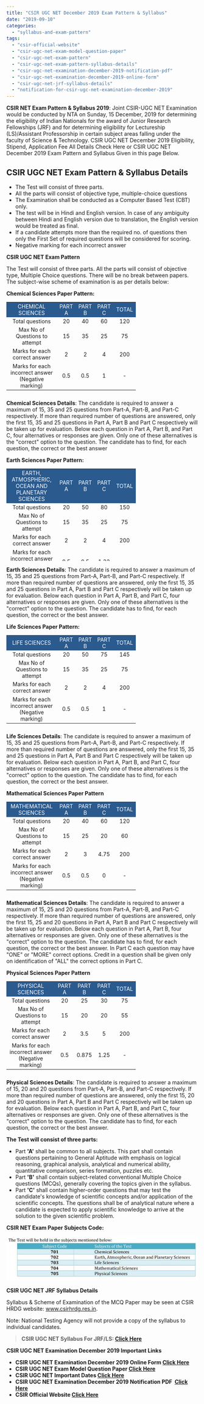 ```yaml
---
title: "CSIR UGC NET December 2019 Exam Pattern & Syllabus"
date: "2019-09-10"
categories: 
  - "syllabus-and-exam-pattern"
tags: 
  - "csir-official-website"
  - "csir-ugc-net-exam-model-question-paper"
  - "csir-ugc-net-exam-pattern"
  - "csir-ugc-net-exam-pattern-syllabus-details"
  - "csir-ugc-net-examination-december-2019-notification-pdf"
  - "csir-ugc-net-examination-december-2019-online-form"
  - "csir-ugc-net-jrf-syllabus-details"
  - "notification-for-csir-ugc-net-examination-december-2019"
---
```


**CSIR NET Exam Pattern & Syllabus 2019**: Joint CSIR-UGC NET Examination would be conducted by NTA on Sunday, 15 December, 2019 for determining the eligibility of Indian Nationals for the award of Junior Research Fellowships (JRF) and for determining eligibility for Lectureship (LS)/Assistant Professorship in certain subject areas falling under the faculty of Science & Technology. CSIR UGC NET December 2019 Eligibility, Stipend, Application Fee All Details Check Here or CSIR UGC NET December 2019 Exam Pattern and Syllabus Given in this page Below.

## CSIR UGC NET Exam Pattern & Syllabus Details

- The Test will consist of three parts.
- All the parts will consist of objective type, multiple-choice questions
- The Examination shall be conducted as a Computer Based Test (CBT) only.
- The test will be in Hindi and English version. In case of any ambiguity between Hindi and English version due to translation, the English version would be treated as final.
- If a candidate attempts more than the required no. of questions then only the First Set of required questions will be considered for scoring.
- Negative marking for each incorrect answer

**CSIR UGC NET Exam Pattern**

The Test will consist of three parts. All the parts will consist of objective type, Multiple Choice questions. There will be no break between papers. The subject-wise scheme of examination is as per details below:

**Chemical Sciences Paper Pattern:**

<table style="border-collapse: collapse; width: 67.4127%; height: 243px;"><tbody><tr><td style="width: 53.1909%; text-align: center; background-color: #2a5a8e;"><span style="color: #ffffff;">CHEMICAL SCIENCES</span></td><td style="width: 12.6001%; text-align: center; background-color: #2a5a8e;"><span style="color: #ffffff;">PART A</span></td><td style="width: 11.7831%; text-align: center; background-color: #2a5a8e;"><span style="color: #ffffff;">PART B</span></td><td style="width: 11.7831%; text-align: center; background-color: #2a5a8e;"><span style="color: #ffffff;">PART C</span></td><td style="width: 10.6426%; text-align: center; background-color: #2a5a8e;"><span style="color: #ffffff;">TOTAL</span></td></tr><tr><td style="width: 53.1909%; text-align: center;">Total questions</td><td style="width: 12.6001%; text-align: center;">20</td><td style="width: 11.7831%; text-align: center;">40</td><td style="width: 11.7831%; text-align: center;">60</td><td style="width: 10.6426%; text-align: center;">120</td></tr><tr><td style="width: 53.1909%; text-align: center;">Max No of Questions to attempt</td><td style="width: 12.6001%; text-align: center;">15</td><td style="width: 11.7831%; text-align: center;">35</td><td style="width: 11.7831%; text-align: center;">25</td><td style="width: 10.6426%; text-align: center;">75</td></tr><tr><td style="width: 53.1909%; text-align: center;">Marks for each correct answer</td><td style="width: 12.6001%; text-align: center;">2</td><td style="width: 11.7831%; text-align: center;">2</td><td style="width: 11.7831%; text-align: center;">4</td><td style="width: 10.6426%; text-align: center;">200</td></tr><tr><td style="width: 53.1909%; text-align: center;">Marks for each incorrect answer (Negative marking)</td><td style="width: 12.6001%; text-align: center;">0.5</td><td style="width: 11.7831%; text-align: center;">0.5</td><td style="width: 11.7831%; text-align: center;">1</td><td style="width: 10.6426%; text-align: center;">-</td></tr></tbody></table>

**Chemical Sciences Details**: The candidate is required to answer a maximum of 15, 35 and 25 questions from Part-A, Part-B, and Part-C respectively. If more than required number of questions are answered, only the first 15, 35 and 25 questions in Part A, Part B and Part C respectively will be taken up for evaluation. Below each question in Part A, Part B, and Part C, four alternatives or responses are given. Only one of these alternatives is the "correct" option to the question. The candidate has to find, for each question, the correct or the best answer

**Earth Sciences Paper Pattern:**

<table style="border-collapse: collapse; width: 67.4127%; height: 243px;"><tbody><tr><td style="width: 53.1909%; text-align: center; background-color: #2a5a8e;"><span style="color: #ffffff;">EARTH, ATMOSPHERIC, OCEAN AND</span> <span style="color: #ffffff;">PLANETARY SCIENCES</span></td><td style="width: 12.6001%; text-align: center; background-color: #2a5a8e;"><span style="color: #ffffff;">PART A</span></td><td style="width: 11.7831%; text-align: center; background-color: #2a5a8e;"><span style="color: #ffffff;">PART B</span></td><td style="width: 11.7831%; text-align: center; background-color: #2a5a8e;"><span style="color: #ffffff;">PART C</span></td><td style="width: 10.6426%; text-align: center; background-color: #2a5a8e;"><span style="color: #ffffff;">TOTAL</span></td></tr><tr><td style="width: 53.1909%; text-align: center;">Total questions</td><td style="width: 12.6001%; text-align: center;">20</td><td style="width: 11.7831%; text-align: center;">50</td><td style="width: 11.7831%; text-align: center;">80</td><td style="width: 10.6426%; text-align: center;">150</td></tr><tr><td style="width: 53.1909%; text-align: center;">Max No of Questions to attempt</td><td style="width: 12.6001%; text-align: center;">15</td><td style="width: 11.7831%; text-align: center;">35</td><td style="width: 11.7831%; text-align: center;">25</td><td style="width: 10.6426%; text-align: center;">75</td></tr><tr><td style="width: 53.1909%; text-align: center;">Marks for each correct answer</td><td style="width: 12.6001%; text-align: center;">2</td><td style="width: 11.7831%; text-align: center;">2</td><td style="width: 11.7831%; text-align: center;">4</td><td style="width: 10.6426%; text-align: center;">200</td></tr><tr><td style="width: 53.1909%; text-align: center;">Marks for each incorrect answer (Negative marking)</td><td style="width: 12.6001%; text-align: center;">0.5</td><td style="width: 11.7831%; text-align: center;">0.5</td><td style="width: 11.7831%; text-align: center;">1.32</td><td style="width: 10.6426%; text-align: center;">-</td></tr></tbody></table>

**Earth Sciences Details**: The candidate is required to answer a maximum of 15, 35 and 25 questions from Part-A, Part-B, and Part-C respectively. If more than required number of questions are answered, only the first 15, 35 and 25 questions in Part A, Part B and Part C respectively will be taken up for evaluation. Below each question in Part A, Part B, and Part C, four alternatives or responses are given. Only one of these alternatives is the "correct" option to the question. The candidate has to find, for each question, the correct or the best answer.

**Life Sciences Paper Pattern:**

<table style="border-collapse: collapse; width: 67.4127%; height: 243px;"><tbody><tr><td style="width: 53.1909%; text-align: center; background-color: #2a5a8e;"><span style="color: #ffffff;">LIFE SCIENCES</span></td><td style="width: 12.6001%; text-align: center; background-color: #2a5a8e;"><span style="color: #ffffff;">PART A</span></td><td style="width: 11.7831%; text-align: center; background-color: #2a5a8e;"><span style="color: #ffffff;">PART B</span></td><td style="width: 11.7831%; text-align: center; background-color: #2a5a8e;"><span style="color: #ffffff;">PART C</span></td><td style="width: 10.6426%; text-align: center; background-color: #2a5a8e;"><span style="color: #ffffff;">TOTAL</span></td></tr><tr><td style="width: 53.1909%; text-align: center;">Total questions</td><td style="width: 12.6001%; text-align: center;">20</td><td style="width: 11.7831%; text-align: center;">50</td><td style="width: 11.7831%; text-align: center;">75</td><td style="width: 10.6426%; text-align: center;">145</td></tr><tr><td style="width: 53.1909%; text-align: center;">Max No of Questions to attempt</td><td style="width: 12.6001%; text-align: center;">15</td><td style="width: 11.7831%; text-align: center;">35</td><td style="width: 11.7831%; text-align: center;">25</td><td style="width: 10.6426%; text-align: center;">75</td></tr><tr><td style="width: 53.1909%; text-align: center;">Marks for each correct answer</td><td style="width: 12.6001%; text-align: center;">2</td><td style="width: 11.7831%; text-align: center;">2</td><td style="width: 11.7831%; text-align: center;">4</td><td style="width: 10.6426%; text-align: center;">200</td></tr><tr><td style="width: 53.1909%; text-align: center;">Marks for each incorrect answer (Negative marking)</td><td style="width: 12.6001%; text-align: center;">0.5</td><td style="width: 11.7831%; text-align: center;">0.5</td><td style="width: 11.7831%; text-align: center;">1</td><td style="width: 10.6426%; text-align: center;">-</td></tr></tbody></table>

**Life Sciences Details**: The candidate is required to answer a maximum of 15, 35 and 25 questions from Part-A, Part-B, and Part-C respectively. If more than required number of questions are answered, only the first 15, 35 and 25 questions in Part A, Part B and Part C respectively will be taken up for evaluation. Below each question in Part A, Part B, and Part C, four alternatives or responses are given. Only one of these alternatives is the "correct" option to the question. The candidate has to find, for each question, the correct or the best answer.

**Mathematical Sciences Paper Pattern**

<table style="border-collapse: collapse; width: 67.4127%; height: 243px;"><tbody><tr><td style="width: 53.1909%; text-align: center; background-color: #2a5a8e;"><span style="color: #ffffff;">MATHEMATICAL SCIENCES</span></td><td style="width: 12.6001%; text-align: center; background-color: #2a5a8e;"><span style="color: #ffffff;">PART A</span></td><td style="width: 11.7831%; text-align: center; background-color: #2a5a8e;"><span style="color: #ffffff;">PART B</span></td><td style="width: 11.7831%; text-align: center; background-color: #2a5a8e;"><span style="color: #ffffff;">PART C</span></td><td style="width: 10.6426%; text-align: center; background-color: #2a5a8e;"><span style="color: #ffffff;">TOTAL</span></td></tr><tr><td style="width: 53.1909%; text-align: center;">Total questions</td><td style="width: 12.6001%; text-align: center;">20</td><td style="width: 11.7831%; text-align: center;">40</td><td style="width: 11.7831%; text-align: center;">60</td><td style="width: 10.6426%; text-align: center;">120</td></tr><tr><td style="width: 53.1909%; text-align: center;">Max No of Questions to attempt</td><td style="width: 12.6001%; text-align: center;">15</td><td style="width: 11.7831%; text-align: center;">25</td><td style="width: 11.7831%; text-align: center;">20</td><td style="width: 10.6426%; text-align: center;">60</td></tr><tr><td style="width: 53.1909%; text-align: center;">Marks for each correct answer</td><td style="width: 12.6001%; text-align: center;">2</td><td style="width: 11.7831%; text-align: center;">3</td><td style="width: 11.7831%; text-align: center;">4.75</td><td style="width: 10.6426%; text-align: center;">200</td></tr><tr><td style="width: 53.1909%; text-align: center;">Marks for each incorrect answer (Negative marking)</td><td style="width: 12.6001%; text-align: center;">0.5</td><td style="width: 11.7831%; text-align: center;">0.5</td><td style="width: 11.7831%; text-align: center;">0</td><td style="width: 10.6426%; text-align: center;">-</td></tr></tbody></table>

**Mathematical Sciences Details**: The candidate is required to answer a maximum of 15, 25 and 20 questions from Part-A, Part-B, and Part-C respectively. If more than required number of questions are answered, only the first 15, 25 and 20 questions in Part A, Part B and Part C respectively will be taken up for evaluation. Below each question in Part A, Part B, four alternatives or responses are given. Only one of these alternatives is the "correct" option to the question. The candidate has to find, for each question, the correct or the best answer. In Part C each question may have "ONE" or "MORE" correct options. Credit in a question shall be given only on identification of "ALL" the correct options in Part C.

**Physical Sciences Paper Pattern**

<table style="border-collapse: collapse; width: 67.4127%; height: 243px;"><tbody><tr><td style="width: 53.1909%; text-align: center; background-color: #2a5a8e;"><span style="color: #ffffff;">PHYSICAL SCIENCES</span></td><td style="width: 12.6001%; text-align: center; background-color: #2a5a8e;"><span style="color: #ffffff;">PART A</span></td><td style="width: 11.7831%; text-align: center; background-color: #2a5a8e;"><span style="color: #ffffff;">PART B</span></td><td style="width: 11.7831%; text-align: center; background-color: #2a5a8e;"><span style="color: #ffffff;">PART C</span></td><td style="width: 10.6426%; text-align: center; background-color: #2a5a8e;"><span style="color: #ffffff;">TOTAL</span></td></tr><tr><td style="width: 53.1909%; text-align: center;">Total questions</td><td style="width: 12.6001%; text-align: center;">20</td><td style="width: 11.7831%; text-align: center;">25</td><td style="width: 11.7831%; text-align: center;">30</td><td style="width: 10.6426%; text-align: center;">75</td></tr><tr><td style="width: 53.1909%; text-align: center;">Max No of Questions to attempt</td><td style="width: 12.6001%; text-align: center;">15</td><td style="width: 11.7831%; text-align: center;">20</td><td style="width: 11.7831%; text-align: center;">20</td><td style="width: 10.6426%; text-align: center;">55</td></tr><tr><td style="width: 53.1909%; text-align: center;">Marks for each correct answer</td><td style="width: 12.6001%; text-align: center;">2</td><td style="width: 11.7831%; text-align: center;">3.5</td><td style="width: 11.7831%; text-align: center;">5</td><td style="width: 10.6426%; text-align: center;">200</td></tr><tr><td style="width: 53.1909%; text-align: center;">Marks for each incorrect answer (Negative marking)</td><td style="width: 12.6001%; text-align: center;">0.5</td><td style="width: 11.7831%; text-align: center;">0.875</td><td style="width: 11.7831%; text-align: center;">1.25</td><td style="width: 10.6426%; text-align: center;">-</td></tr></tbody></table>

**Physical Sciences Details**: The candidate is required to answer a maximum of 15, 20 and 20 questions from Part-A, Part-B, and Part-C respectively. If more than required number of questions are answered, only the first 15, 20 and 20 questions in Part A, Part B and Part C respectively will be taken up for evaluation. Below each question in Part A, Part B, and Part C, four alternatives or responses are given. Only one of these alternatives is the "correct" option to the question. The candidate has to find, for each question, the correct or the best answer.

**The Test will consist of three parts:**

- Part **'A'** shall be common to all subjects. This part shall contain questions pertaining to General Aptitude with emphasis on logical reasoning, graphical analysis, analytical and numerical ability, quantitative comparison, series formation, puzzles etc.
- Part **'B'** shall contain subject-related conventional Multiple Choice questions (MCQs), generally covering the topics given in the syllabus.
- Part **'C'** shall contain higher-order questions that may test the candidate's knowledge of scientific concepts and/or application of the scientific concepts. The questions shall be of analytical nature where a candidate is expected to apply scientific knowledge to arrive at the solution to the given scientific problem.

**CSIR NET Exam Paper Subjects Code:**

![CSIR NET Exam Pattern Syllabus](images/CSIR-NET-Exam-Paper-Subjects-Code.jpg)

**CSIR UGC NET JRF Syllabus Details**

Syllabus & Scheme of Examination of the MCQ Paper may be seen at CSIR HRDG website: www.csirhrdg.res.in.

Note: National Testing Agency will not provide a copy of the syllabus to individual candidates.

> **CSIR UGC NET Syllabus For JRF/LS: [Click Here](http://www.csirhrdg.res.in/Home/Index/1/Default/834/78)**

**CSIR UGC NET Examination December 2019 Important Links**

- **CSIR UGC NET Examination December 2019 Online Form [Click Here](https://freegovtjobalert.in/csir-ugc-net-examination-december-2019-online-form/)**
- **CSIR UGC NET Exam Model Question Paper [Click Here](http://www.csirhrdg.res.in/Home/Index/1/Default/274/79)**
- **CSIR UGC NET Important Dates [Click Here](https://freegovtjobalert.in/wp-content/uploads/2019/09/Important-Dates-CSIR-UGC-NET-Dec-2019.pdf)**
- **CSIR UGC NET Examination December 2019 Notification PDF  [Click Here](https://freegovtjobalert.in/wp-content/uploads/2019/09/Information-Notification-CSIR-UGC-NET-Dec-2019.pdf)**
- **CSIR Official Website [Click Here](http://www.nta.ac.in)**
